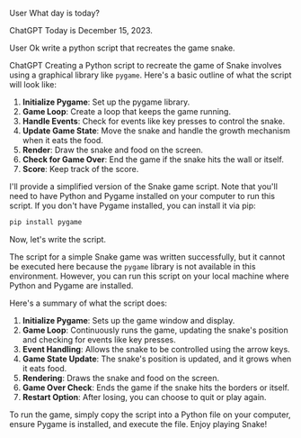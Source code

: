 User
What day is today?

ChatGPT
Today is December 15, 2023.

User
Ok write a python script that recreates the game snake. 

ChatGPT
Creating a Python script to recreate the game of Snake involves using a graphical library like `pygame`. Here's a basic outline of what the script will look like:

1. **Initialize Pygame**: Set up the pygame library.
2. **Game Loop**: Create a loop that keeps the game running.
3. **Handle Events**: Check for events like key presses to control the snake.
4. **Update Game State**: Move the snake and handle the growth mechanism when it eats the food.
5. **Render**: Draw the snake and food on the screen.
6. **Check for Game Over**: End the game if the snake hits the wall or itself.
7. **Score**: Keep track of the score.

I'll provide a simplified version of the Snake game script. Note that you'll need to have Python and Pygame installed on your computer to run this script. If you don't have Pygame installed, you can install it via pip:

```bash
pip install pygame
```

Now, let's write the script.

The script for a simple Snake game was written successfully, but it cannot be executed here because the `pygame` library is not available in this environment. However, you can run this script on your local machine where Python and Pygame are installed.

Here's a summary of what the script does:

1. **Initialize Pygame**: Sets up the game window and display.
2. **Game Loop**: Continuously runs the game, updating the snake's position and checking for events like key presses.
3. **Event Handling**: Allows the snake to be controlled using the arrow keys.
4. **Game State Update**: The snake's position is updated, and it grows when it eats food.
5. **Rendering**: Draws the snake and food on the screen.
6. **Game Over Check**: Ends the game if the snake hits the borders or itself.
7. **Restart Option**: After losing, you can choose to quit or play again.

To run the game, simply copy the script into a Python file on your computer, ensure Pygame is installed, and execute the file. Enjoy playing Snake!